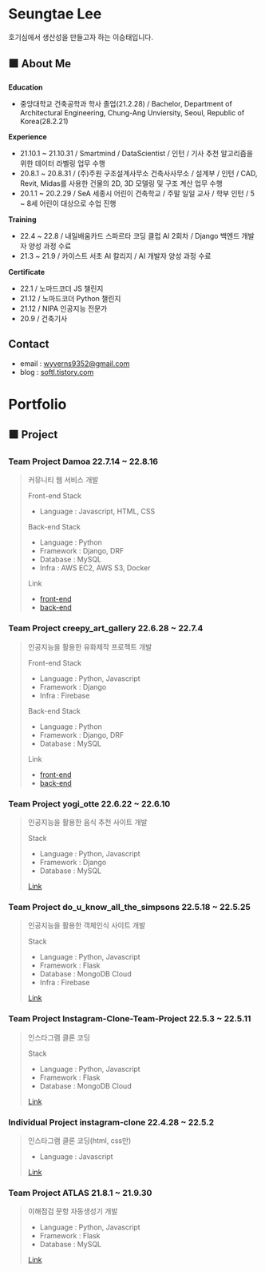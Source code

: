 # Seungtae Lee
호기심에서 생산성을 만들고자 하는 이승태입니다.

## 🟪 About Me
**Education**
* 중앙대학교 건축공학과 학사 졸업(21.2.28) / Bachelor, Department of Architectural Engineering, Chung-Ang Unviersity, Seoul, Republic of Korea(28.2.21)  

**Experience**
* 21.10.1 ~ 21.10.31 / Smartmind / DataScientist / 인턴 / 기사 추천 알고리즘을 위한 데이터 라벨링 업무 수행
* 20.8.1 ~ 20.8.31 / (주)주원 구조설계사무소 건축사사무소 / 설계부 / 인턴 / CAD, Revit, Midas를 사용한 건물의 2D, 3D 모델링 및 구조 계산 업무 수행
* 20.1.1 ~ 20.2.29 / SeA 세종시 어린이 건축학교 / 주말 일일 교사 / 학부 인턴 / 5 ~ 8세 어린이 대상으로 수업 진행 

**Training**
* 22.4 ~ 22.8 / 내일배움카드 스파르타 코딩 클럽 AI 2회차 / Django 백엔드 개발자 양성 과정 수료
* 21.3 ~ 21.9 / 카이스트 서초 AI 칼리지 / AI 개발자 양성 과정 수료 

**Certificate**
* 22.1 / 노마드코더 JS 챌린지
* 21.12 / 노마드코더 Python 챌린지
* 21.12 / NIPA 인공지능 전문가
* 20.9 / 건축기사

## Contact
* email : wyverns9352@gmail.com
* blog : [softl.tistory.com](https://softl.tistory.com)

# Portfolio
## 🟪 Project
### Team Project Damoa 22.7.14 ~ 22.8.16  
> 커뮤니티 웹 서비스 개발  
> 
> Front-end Stack  
>* Language : Javascript, HTML, CSS  
>
> Back-end Stack
>* Language : Python
>* Framework : Django, DRF  
>* Database : MySQL  
>* Infra : AWS EC2, AWS S3, Docker
>
>Link  
>* [front-end](https://github.com/SingToLive/damoa_frontend)  
>* [back-end](https://github.com/SingToLive/damoa_backend)  

### Team Project creepy_art_gallery 22.6.28 ~ 22.7.4
>인공지능을 활용한 유화제작 프로젝트 개발  
>
>Front-end Stack    
>* Language : Python, Javascript  
>* Framework : Django  
>* Infra : Firebase  
>
>Back-end Stack    
>* Language : Python
>* Framework : Django, DRF  
>* Database : MySQL  
>
>Link  
>* [front-end](https://github.com/SingToLive/creepy_art_gallery_frontend)  
>* [back-end](https://github.com/SingToLive/creepy_art_gallery_backend)

### Team Project yogi_otte 22.6.22 ~ 22.6.10
>인공지능을 활용한 음식 추천 사이트 개발  
>
>Stack
>* Language : Python, Javascript
>* Framework : Django
>* Database : MySQL
>
>[Link](https://github.com/SingToLive/yogi_otte)

### Team Project do_u_know_all_the_simpsons 22.5.18 ~ 22.5.25
>인공지능을 활용한 객체인식 사이트 개발  
>
>Stack
>* Language : Python, Javascript
>* Framework : Flask
>* Database : MongoDB Cloud
>* Infra : Firebase
>
>[Link](https://github.com/SingToLive/do_u_know_all_the_simpsons)

### Team Project Instagram-Clone-Team-Project 22.5.3 ~ 22.5.11
>인스타그램 클론 코딩  
>
>Stack  
>* Language : Python, Javascript
>* Framework : Flask
>* Database : MongoDB Cloud
>
>[Link](https://github.com/SingToLive/Instagram-Clone-Team-Project)

### Individual Project instagram-clone 22.4.28 ~ 22.5.2
>인스타그램 클론 코딩(html, css만)
>
>* Language : Javascript
>
>[Link](https://github.com/SingToLive/instagram-clone)

### Team Project ATLAS 21.8.1 ~ 21.9.30
>이해점검 문항 자동생성기 개발
>
>* Language : Python, Javascript
>* Framework : Flask
>* Database : MySQL
>
>[Link](https://github.com/SingToLive/ATLAS)
